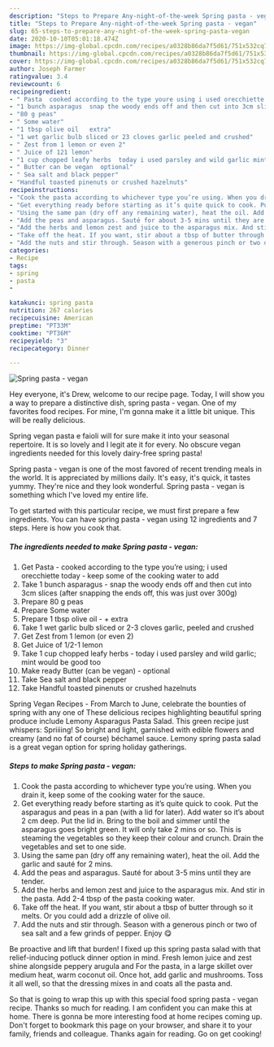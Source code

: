 ```yaml
---
description: "Steps to Prepare Any-night-of-the-week Spring pasta - vegan"
title: "Steps to Prepare Any-night-of-the-week Spring pasta - vegan"
slug: 65-steps-to-prepare-any-night-of-the-week-spring-pasta-vegan
date: 2020-10-10T05:01:18.474Z
image: https://img-global.cpcdn.com/recipes/a0328b86da7f5d61/751x532cq70/spring-pasta-vegan-recipe-main-photo.jpg
thumbnail: https://img-global.cpcdn.com/recipes/a0328b86da7f5d61/751x532cq70/spring-pasta-vegan-recipe-main-photo.jpg
cover: https://img-global.cpcdn.com/recipes/a0328b86da7f5d61/751x532cq70/spring-pasta-vegan-recipe-main-photo.jpg
author: Joseph Farmer
ratingvalue: 3.4
reviewcount: 6
recipeingredient:
- " Pasta  cooked according to the type youre using i used orecchiette today  keep some of the cooking water to add"
- "1 bunch asparagus  snap the woody ends off and then cut into 3cm slices after snapping the ends off this was just over 300g"
- "80 g peas"
- " Some water"
- "1 tbsp olive oil   extra"
- "1 wet garlic bulb sliced or 23 cloves garlic peeled and crushed"
- " Zest from 1 lemon or even 2"
- " Juice of 121 lemon"
- "1 cup chopped leafy herbs  today i used parsley and wild garlic mint would be good too"
- " Butter can be vegan  optional"
- " Sea salt and black pepper"
- "Handful toasted pinenuts or crushed hazelnuts"
recipeinstructions:
- "Cook the pasta according to whichever type you’re using. When you drain it, keep some of the cooking water for the sauce."
- "Get everything ready before starting as it’s quite quick to cook. Put the asparagus and peas in a pan (with a lid for later). Add water so it’s about 2 cm deep. Put the lid in. Bring to the boil and simmer until the asparagus goes bright green. It will only take 2 mins or so. This is steaming the vegetables so they keep their colour and crunch. Drain the vegetables and set to one side."
- "Using the same pan (dry off any remaining water), heat the oil. Add the garlic and sauté for 2 mins."
- "Add the peas and asparagus. Sauté for about 3-5 mins until they are tender."
- "Add the herbs and lemon zest and juice to the asparagus mix. And stir in the pasta. Add 2-4 tbsp of the pasta cooking water."
- "Take off the heat. If you want, stir about a tbsp of butter through so it melts. Or you could add a drizzle of olive oil."
- "Add the nuts and stir through. Season with a generous pinch or two of sea salt and a few grinds of pepper. Enjoy 😋"
categories:
- Recipe
tags:
- spring
- pasta
- 

katakunci: spring pasta  
nutrition: 267 calories
recipecuisine: American
preptime: "PT33M"
cooktime: "PT36M"
recipeyield: "3"
recipecategory: Dinner

---
```



![Spring pasta - vegan](https://img-global.cpcdn.com/recipes/a0328b86da7f5d61/751x532cq70/spring-pasta-vegan-recipe-main-photo.jpg)

Hey everyone, it's Drew, welcome to our recipe page. Today, I will show you a way to prepare a distinctive dish, spring pasta - vegan. One of my favorites food recipes. For mine, I'm gonna make it a little bit unique. This will be really delicious.

Spring vegan pasta e faioli will for sure make it into your seasonal repertoire. It is so lovely and I legit ate it for every. No obscure vegan ingredients needed for this lovely dairy-free spring pasta!

Spring pasta - vegan is one of the most favored of recent trending meals in the world. It is appreciated by millions daily. It's easy, it's quick, it tastes yummy. They're nice and they look wonderful. Spring pasta - vegan is something which I've loved my entire life.


To get started with this particular recipe, we must first prepare a few ingredients. You can have spring pasta - vegan using 12 ingredients and 7 steps. Here is how you cook that.

<!--inarticleads1-->

##### The ingredients needed to make Spring pasta - vegan:

1. Get  Pasta - cooked according to the type you’re using; i used orecchiette today - keep some of the cooking water to add
1. Take 1 bunch asparagus - snap the woody ends off and then cut into 3cm slices (after snapping the ends off, this was just over 300g)
1. Prepare 80 g peas
1. Prepare  Some water
1. Prepare 1 tbsp olive oil - + extra
1. Take 1 wet garlic bulb sliced or 2-3 cloves garlic, peeled and crushed
1. Get  Zest from 1 lemon (or even 2)
1. Get  Juice of 1/2-1 lemon
1. Take 1 cup chopped leafy herbs - today i used parsley and wild garlic; mint would be good too
1. Make ready  Butter (can be vegan) - optional
1. Take  Sea salt and black pepper
1. Take Handful toasted pinenuts or crushed hazelnuts


Spring Vegan Recipes - From March to June, celebrate the bounties of spring with any one of These delicious recipes highlighting beautiful spring produce include Lemony Asparagus Pasta Salad. This green recipe just whispers: Spriiiing! So bright and light, garnished with edible flowers and creamy (and no fat of course) béchamel sauce. Lemony spring pasta salad is a great vegan option for spring holiday gatherings. 

<!--inarticleads2-->

##### Steps to make Spring pasta - vegan:

1. Cook the pasta according to whichever type you’re using. When you drain it, keep some of the cooking water for the sauce.
1. Get everything ready before starting as it’s quite quick to cook. Put the asparagus and peas in a pan (with a lid for later). Add water so it’s about 2 cm deep. Put the lid in. Bring to the boil and simmer until the asparagus goes bright green. It will only take 2 mins or so. This is steaming the vegetables so they keep their colour and crunch. Drain the vegetables and set to one side.
1. Using the same pan (dry off any remaining water), heat the oil. Add the garlic and sauté for 2 mins.
1. Add the peas and asparagus. Sauté for about 3-5 mins until they are tender.
1. Add the herbs and lemon zest and juice to the asparagus mix. And stir in the pasta. Add 2-4 tbsp of the pasta cooking water.
1. Take off the heat. If you want, stir about a tbsp of butter through so it melts. Or you could add a drizzle of olive oil.
1. Add the nuts and stir through. Season with a generous pinch or two of sea salt and a few grinds of pepper. Enjoy 😋


Be proactive and lift that burden! I fixed up this spring pasta salad with that relief-inducing potluck dinner option in mind. Fresh lemon juice and zest shine alongside peppery arugula and For the pasta, in a large skillet over medium heat, warm coconut oil. Once hot, add garlic and mushrooms. Toss it all well, so that the dressing mixes in and coats all the pasta and. 

So that is going to wrap this up with this special food spring pasta - vegan recipe. Thanks so much for reading. I am confident you can make this at home. There is gonna be more interesting food at home recipes coming up. Don't forget to bookmark this page on your browser, and share it to your family, friends and colleague. Thanks again for reading. Go on get cooking!
